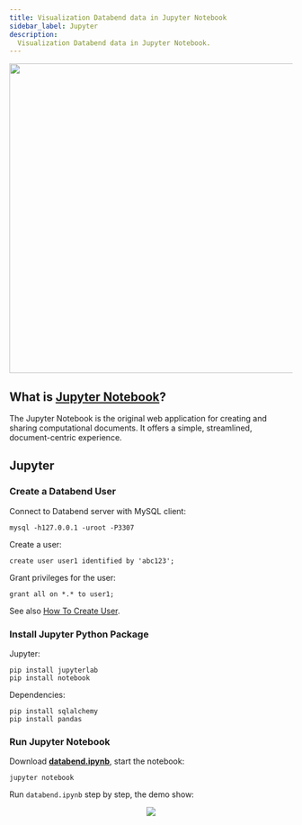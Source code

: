 ```yaml
---
title: Visualization Databend data in Jupyter Notebook
sidebar_label: Jupyter
description:
  Visualization Databend data in Jupyter Notebook.
---
```



<p align="center">
<img src="https://datafuse-1253727613.cos.ap-hongkong.myqcloud.com/integration/integration-jupyter-databend.png" width="550"/>
</p>

## What is [Jupyter Notebook](https://jupyter.org/)?

The Jupyter Notebook is the original web application for creating and sharing computational documents. It offers a simple, streamlined, document-centric experience.

## Jupyter

### Create a Databend User

Connect to Databend server with MySQL client:
```shell
mysql -h127.0.0.1 -uroot -P3307 
```

Create a user:
```shell title='mysql>'
create user user1 identified by 'abc123';
```

Grant privileges for the user:
```shell title='mysql>'
grant all on *.* to user1;
```

See also [How To Create User](../../30-reference/30-sql/00-ddl/30-user/01-user-create-user.md).

### Install Jupyter Python Package

Jupyter:
```shell
pip install jupyterlab
pip install notebook
```

Dependencies:
```shell
pip install sqlalchemy
pip install pandas
```

### Run Jupyter Notebook

Download [**databend.ipynb**](https://datafuse-1253727613.cos.ap-hongkong.myqcloud.com/integration/databend.ipynb), start the notebook:
```shell
jupyter notebook
```

Run `databend.ipynb` step by step, the demo show:
<p align="center">
<img src="https://datafuse-1253727613.cos.ap-hongkong.myqcloud.com/integration/integration-gui-jupyter.png"/>
</p>
